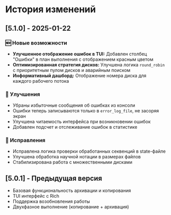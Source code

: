 # История изменений

## [5.1.0] - 2025-01-22

### 🆕 Новые возможности
- **Улучшенное отображение ошибок в TUI:** Добавлен столбец "Ошибки" в план выполнения с отображением красным цветом
- **Оптимизированная стратегия дисков:** Улучшена логика `round_robin` с приоритетным пулом дисков и аварийным поиском
- **Информативный дашборд:** Отображение номера диска для каждого рабочего потока

### 🔧 Улучшения
- Убраны избыточные сообщения об ошибках из консоли
- Ошибки теперь записываются только в `error_log_file`, не засоряя экран
- Улучшена читаемость интерфейса при возникновении ошибок
- Добавлен подсчет и отслеживание ошибок в статистике

### 🐛 Исправления
- Исправлена логика проверки обработанных секвенций в state-файле
- Улучшена обработка научной нотации в размерах файлов
- Стабилизирована работа с множественными дисками

## [5.0.1] - Предыдущая версия
- Базовая функциональность архивации и копирования
- TUI интерфейс с Rich
- Поддержка возобновления работы
- Двухфазное выполнение (копирование + архивация)